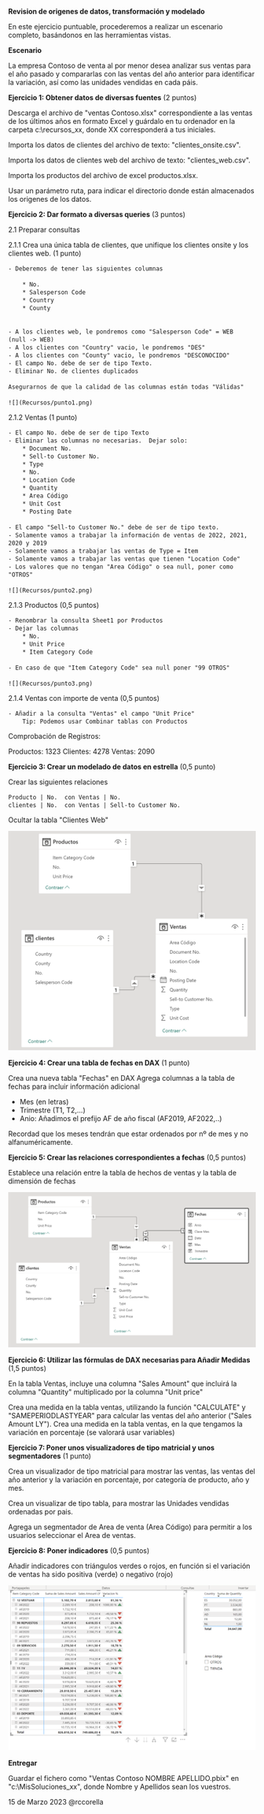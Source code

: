 ﻿

**Revision de origenes de datos, transformación y modelado**

En este ejercicio puntuable, procederemos a realizar un escenario completo, basándonos en las herramientas vistas.



**Escenario**

La empresa Contoso de venta al por menor desea analizar sus ventas para el año pasado y compararlas con las ventas del año anterior para identificar la variación, así como las unidades vendidas en cada páis.


**Ejercicio 1: Obtener datos de diversas fuentes** (2 puntos)

Descarga el archivo de "ventas Contoso.xlsx" correspondiente a las ventas de los últimos años en formato Excel y guárdalo en tu ordenador en la carpeta c:\recursos_xx, donde XX corresponderá a tus iniciales.

Importa los datos de clientes del archivo de texto:  "clientes_onsite.csv".

Importa los datos de clientes web del archivo de texto:  "clientes_web.csv".

Importa los productos del archivo de excel productos.xlsx.

Usar un parámetro ruta, para indicar el directorio donde están almacenados los origenes de los datos.

**Ejercicio 2: Dar formato a diversas queries** (3 puntos)

2.1 Preparar consultas

2.1.1 Crea una única tabla de clientes, que unifique los clientes onsite y los clientes web.  (1 punto)

    - Deberemos de tener las siguientes columnas
	
		* No.
		* Salesperson Code
		* Country
		* County


	- A los clientes web, le pondremos como "Salesperson Code" = WEB  (null -> WEB)
	- A los clientes con "Country" vacio, le pondremos "DES"
	- A los clientes con "County" vacio, le pondremos "DESCONOCIDO"
	- El campo No. debe de ser de tipo Texto.
	- Eliminar No. de clientes duplicados
	
	Asegurarnos de que la calidad de las columnas están todas "Válidas"
	
	![](Recursos/punto1.png)
	
2.1.2 Ventas (1 punto)

	- El campo No. debe de ser de tipo Texto
	- Eliminar las columnas no necesarias.  Dejar solo:
		* Document No.
		* Sell-to Customer No.
		* Type
		* No.
		* Location Code
		* Quantity
		* Area Código
		* Unit Cost
		* Posting Date
		
	- El campo "Sell-to Customer No." debe de ser de tipo texto.	
	- Solamente vamos a trabajar la información de ventas de 2022, 2021, 2020 y 2019
	- Solamente vamos a trabajar las ventas de Type = Item
	- Solamente vamos a trabajar las ventas que tienen "Location Code"
	- Los valores que no tengan "Area Código" o sea null, poner como "OTROS"
	
	![](Recursos/punto2.png)
		
2.1.3 Productos (0,5 puntos)

	- Renombrar la consulta Sheet1 por Productos
	- Dejar las columnas
	    * No.
		* Unit Price
		* Item Category Code
		
	- En caso de que "Item Category Code" sea null poner "99 OTROS"
	
	![](Recursos/punto3.png)
	
2.1.4 Ventas con importe de venta (0,5 puntos)

	- Añadir a la consulta "Ventas" el campo "Unit Price" 
		Tip: Podemos usar Combinar tablas con Productos

	
Comprobación de Registros:

Productos: 1323
Clientes: 4278
Ventas: 2090




**Ejercicio 3: Crear un modelado de datos en estrella** (0,5 punto)

Crear las siguientes relaciones

	Producto | No.  con Ventas | No.
	clientes | No.  con Ventas | Sell-to Customer No.
	
Ocultar la tabla "Clientes Web"

![](Recursos/punto4.png)

**Ejercicio 4: Crear una tabla de fechas en DAX** (1 punto)

Crea una nueva tabla "Fechas" en DAX
Agrega columnas a la tabla de fechas para incluir información adicional

   - Mes (en letras)
   - Trimestre (T1, T2,...)
   - Anio: Añadimos el prefijo AF de año fiscal (AF2019, AF2022,..) 

Recordad que los meses tendrán que estar ordenados por nº de mes y no alfanuméricamente.

**Ejercicio 5: Crear las relaciones correspondientes a fechas** (0,5 puntos)

Establece una relación entre la tabla de hechos de ventas y la tabla de dimensión de fechas

![](Recursos/punto5.png)

**Ejercicio 6: Utilizar las fórmulas de DAX necesarias para Añadir Medidas** (1,5 puntos)

En la tabla Ventas, incluye una columna "Sales Amount" que incluirá la columna "Quantity" multiplicado por la columna "Unit price"

Crea una medida en la tabla ventas, utilizando la función "CALCULATE" y "SAMEPERIODLASTYEAR" para calcular las ventas del año anterior ("Sales Amount LY").
Crea una medida en la tabla ventas, en la que tengamos la variación en porcentaje (se valorará usar variables)


**Ejercicio 7: Poner unos visualizadores de tipo matricial y unos segmentadores** (1 punto)

Crea un visualizador de tipo matricial para mostrar las ventas, las ventas del año anterior y la variación en porcentaje, por categoría de producto, año y mes.

Crea un visualizar de tipo tabla, para mostrar las Unidades vendidas ordenadas por pais.

Agrega un segmentador de Area de venta (Area Código) para permitir a los usuarios seleccionar el Area de ventas.


**Ejercicio 8: Poner indicadores** (0,5 puntos)

Añadir indicadores con triángulos verdes o rojos, en función si el variación de ventas ha sido positiva (verde) o negativo (rojo)

![](Recursos/resultado.png)


**Entregar**

Guardar el fichero como "Ventas Contoso NOMBRE APELLIDO.pbix" en "c:\MisSoluciones_xx\", donde Nombre y Apellidos sean los vuestros.

 




15 de Marzo 2023        @rccorella
